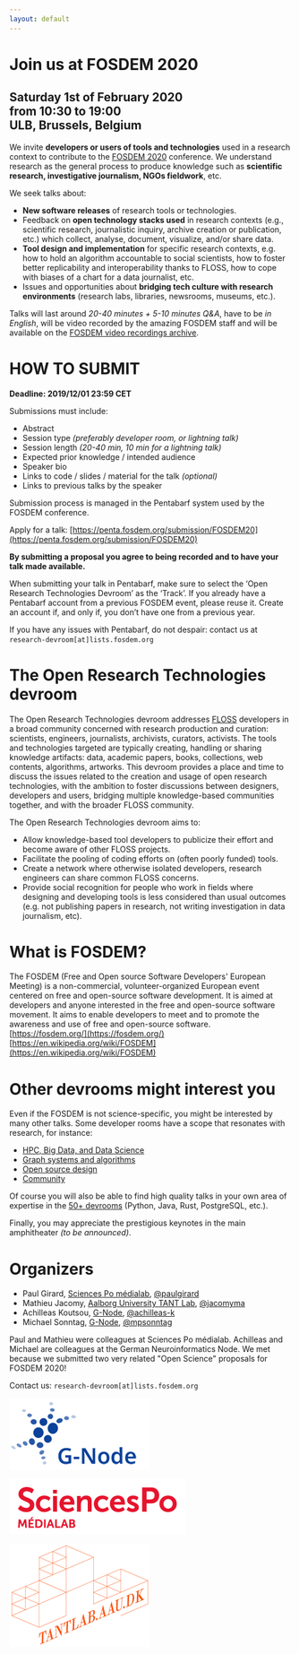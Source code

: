 ```yaml
---
layout: default
---
```

# Join us at FOSDEM 2020
## Saturday 1st of February 2020<br> from 10:30 to 19:00<br>ULB, Brussels, Belgium

We invite **developers or users of tools and technologies** used in a research context to contribute to the [FOSDEM 2020](https://fosdem.org) conference.
We understand research as the general process to produce knowledge such as **scientific research, investigative journalism, NGOs fieldwork**, etc.

We seek talks about:
- **New software releases** of research tools or technologies.
- Feedback on **open technology stacks used** in research contexts (e.g., scientific research, journalistic inquiry, archive creation or publication, etc.) which collect, analyse, document, visualize, and/or share data.
- **Tool design and implementation** for specific research contexts, e.g. how to hold an algorithm accountable to social scientists, how to foster better replicability and interoperability thanks to FLOSS, how to cope with biases of a chart for a data journalist, etc.
- Issues and opportunities about **bridging tech culture with research environments** (research labs, libraries, newsrooms, museums, etc.).

Talks will last around *20-40 minutes + 5-10 minutes Q&A*, have to be *in English*, will be video recorded by the amazing FOSDEM staff and will be available on the [FOSDEM video recordings archive](https://video.fosdem.org/).

# HOW TO SUBMIT

**Deadline: 2019/12/01 23:59 CET**

Submissions must include:
- Abstract
- Session type *(preferably developer room, or lightning talk)*
- Session length *(20-40 min, 10 min for a lightning talk)*
- Expected prior knowledge / intended audience
- Speaker bio
- Links to code / slides / material for the talk *(optional)*
- Links to previous talks by the speaker

Submission process is managed in the Pentabarf system used by the FOSDEM conference.

Apply for a talk: [https://penta.fosdem.org/submission/FOSDEM20](https://penta.fosdem.org/submission/FOSDEM20)

**By submitting a proposal you agree to being recorded and to have your talk made available.**

When submitting your talk in Pentabarf, make sure to select the ‘Open Research Technologies Devroom’ as the ‘Track’.
If you already have a Pentabarf account from a previous FOSDEM event, please reuse it. Create an account if, and only if, you don’t have one from a previous year.

If you have any issues with Pentabarf, do not despair: contact us at `research-devroom[at]lists.fosdem.org`

# The Open Research Technologies devroom

The Open Research Technologies devroom addresses [FLOSS](https://www.gnu.org/philosophy/floss-and-foss.en.html) developers in a broad community concerned with research production and curation: scientists, engineers, journalists, archivists, curators, activists.
The tools and technologies targeted are typically creating, handling or sharing knowledge artifacts: data, academic papers, books, collections, web contents, algorithms, artworks.
This devroom provides a place and time to discuss the issues related to the creation and usage of open research technologies, with the ambition to foster discussions between designers, developers and users, bridging multiple knowledge-based communities together, and with the broader FLOSS community.

The Open Research Technologies devroom aims to:
- Allow knowledge-based tool developers to publicize their effort and become aware of other FLOSS projects.
- Facilitate the pooling of coding efforts on (often poorly funded) tools.
- Create a network where otherwise isolated developers, research engineers can share common FLOSS concerns.
- Provide social recognition for people who work in fields where designing and developing tools is less considered than usual outcomes (e.g. not publishing papers in research, not writing investigation in data journalism, etc).

# What is FOSDEM?

The FOSDEM (Free and Open source Software Developers' European Meeting) is a non-commercial, volunteer-organized European event centered on free and open-source software development. It is aimed at developers and anyone interested in the free and open-source software movement. It aims to enable developers to meet and to promote the awareness and use of free and open-source software.  
[https://fosdem.org/](https://fosdem.org/)  
[https://en.wikipedia.org/wiki/FOSDEM](https://en.wikipedia.org/wiki/FOSDEM)

# Other devrooms might interest you

Even if the FOSDEM is not science-specific, you might be interested by many other talks. Some developer rooms have a scope that resonates with research, for instance:
- [HPC, Big Data, and Data Science](https://fosdem.org/2020/schedule/track/hpc_big_data_and_data_science/)
- [Graph systems and algorithms](https://fosdem.org/2020/schedule/track/graph_systems_and_algorithms/)
- [Open source design](https://fosdem.org/2020/schedule/track/open_source_design/)
- [Community](https://fosdem.org/2020/schedule/track/community_devroom/)

Of course you will also be able to find high quality talks in your own area of expertise in the [50+ devrooms](https://fosdem.org/2020/schedule/) (Python, Java, Rust, PostgreSQL, etc.).

Finally, you may appreciate the prestigious keynotes in the main amphitheater *(to be announced)*.

# Organizers

- Paul Girard, [Sciences Po médialab](https://medialab.sciencespo.fr), [@paulgirard](https://github.com/paulgirard)
- Mathieu Jacomy, [Aalborg University TANT Lab](https://www.tantlab.aau.dk/), [@jacomyma](https://github.com/jacomyma)
- Achilleas Koutsou, [G-Node](http://www.g-node.org), [@achilleas-k](https://github.com/achilleas-k)
- Michael Sonntag, [G-Node](http://www.g-node.org), [@mpsonntag](https://github.com/mpsonntag)

Paul and Mathieu were colleagues at Sciences Po médialab.
Achilleas and Michael are colleagues at the German Neuroinformatics Node.
We met because we submitted two very related "Open Science" proposals for FOSDEM 2020!

Contact us: `research-devroom[at]lists.fosdem.org`

![G-Node logo](img/g-node-logo.png)

![médialab logo](img/medialab-logo.png)

![TANTLab logo](img/tantlab-logo.png)
